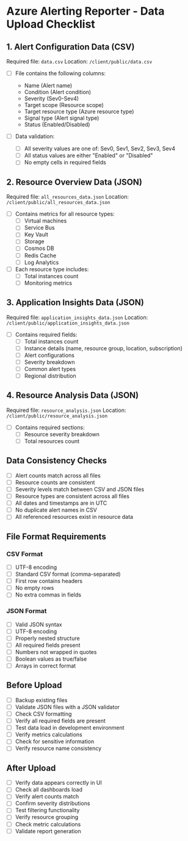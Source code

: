 # Azure Alerting Reporter - Data Upload Checklist

## 1. Alert Configuration Data (CSV)
Required file: `data.csv`
Location: `/client/public/data.csv`

- [ ] File contains the following columns:
  - Name (Alert name)
  - Condition (Alert condition)
  - Severity (Sev0-Sev4)
  - Target scope (Resource scope)
  - Target resource type (Azure resource type)
  - Signal type (Alert signal type)
  - Status (Enabled/Disabled)

- [ ] Data validation:
  - [ ] All severity values are one of: Sev0, Sev1, Sev2, Sev3, Sev4
  - [ ] All status values are either "Enabled" or "Disabled"
  - [ ] No empty cells in required fields

## 2. Resource Overview Data (JSON)
Required file: `all_resources_data.json`
Location: `/client/public/all_resources_data.json`

- [ ] Contains metrics for all resource types:
  - [ ] Virtual machines
  - [ ] Service Bus
  - [ ] Key Vault
  - [ ] Storage
  - [ ] Cosmos DB
  - [ ] Redis Cache
  - [ ] Log Analytics

- [ ] Each resource type includes:
  - [ ] Total instances count
  - [ ] Monitoring metrics

## 3. Application Insights Data (JSON)
Required file: `application_insights_data.json`
Location: `/client/public/application_insights_data.json`

- [ ] Contains required fields:
  - [ ] Total instances count
  - [ ] Instance details (name, resource group, location, subscription)
  - [ ] Alert configurations
  - [ ] Severity breakdown
  - [ ] Common alert types
  - [ ] Regional distribution

## 4. Resource Analysis Data (JSON)
Required file: `resource_analysis.json`
Location: `/client/public/resource_analysis.json`

- [ ] Contains required sections:
  - [ ] Resource severity breakdown
  - [ ] Total resources count

## Data Consistency Checks

- [ ] Alert counts match across all files
- [ ] Resource counts are consistent
- [ ] Severity levels match between CSV and JSON files
- [ ] Resource types are consistent across all files
- [ ] All dates and timestamps are in UTC
- [ ] No duplicate alert names in CSV
- [ ] All referenced resources exist in resource data

## File Format Requirements

### CSV Format
- [ ] UTF-8 encoding
- [ ] Standard CSV format (comma-separated)
- [ ] First row contains headers
- [ ] No empty rows
- [ ] No extra commas in fields

### JSON Format
- [ ] Valid JSON syntax
- [ ] UTF-8 encoding
- [ ] Properly nested structure
- [ ] All required fields present
- [ ] Numbers not wrapped in quotes
- [ ] Boolean values as true/false
- [ ] Arrays in correct format

## Before Upload

- [ ] Backup existing files
- [ ] Validate JSON files with a JSON validator
- [ ] Check CSV formatting
- [ ] Verify all required fields are present
- [ ] Test data load in development environment
- [ ] Verify metrics calculations
- [ ] Check for sensitive information
- [ ] Verify resource name consistency

## After Upload

- [ ] Verify data appears correctly in UI
- [ ] Check all dashboards load
- [ ] Verify alert counts match
- [ ] Confirm severity distributions
- [ ] Test filtering functionality
- [ ] Verify resource grouping
- [ ] Check metric calculations
- [ ] Validate report generation